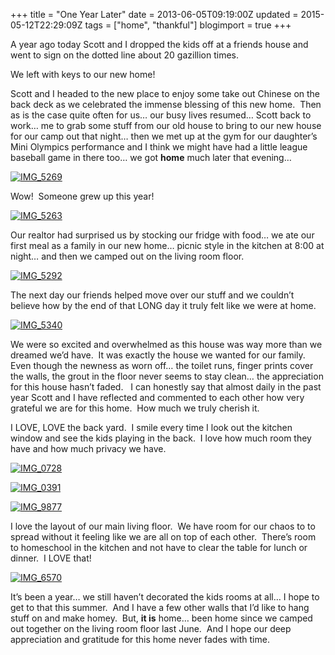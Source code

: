 +++
title = "One Year Later"
date = 2013-06-05T09:19:00Z
updated = 2015-05-12T22:29:09Z
tags = ["home", "thankful"]
blogimport = true 
+++

A year ago today Scott and I dropped the kids off at a friends house and went to sign on the dotted line about 20 gazillion times.&#160; 

We left with keys to our new home! 

Scott and I headed to the new place to enjoy some take out Chinese on the back deck as we celebrated the immense blessing of this new home.&#160; Then as is the case quite often for us… our busy lives resumed… Scott back to work… me to grab some stuff from our old house to bring to our new house for our camp out that night… then we met up at the gym for our daughter’s Mini Olympics performance and I think we might have had a little league baseball game in there too… we got **home** much later that evening… 

[![IMG_5269](https://latc.s3.amazonaws.com/wp-content/uploads/2013/06/IMG_5269.jpg "IMG_5269")](https://latc.s3.amazonaws.com/wp-content/uploads/2013/06/IMG_5269.jpg)

Wow!&#160; Someone grew up this year!

[![IMG_5263](https://latc.s3.amazonaws.com/wp-content/uploads/2013/06/IMG_5263.jpg "IMG_5263")](https://latc.s3.amazonaws.com/wp-content/uploads/2013/06/IMG_5263.jpg)

Our realtor had surprised us by stocking our fridge with food… we ate our first meal as a family in our new home… picnic style in the kitchen at 8:00 at night… and then we camped out on the living room floor. 

[![IMG_5292](https://latc.s3.amazonaws.com/wp-content/uploads/2013/06/IMG_5292.jpg "IMG_5292")](https://latc.s3.amazonaws.com/wp-content/uploads/2013/06/IMG_5292.jpg)

The next day our friends helped move over our stuff and we couldn’t believe how by the end of that LONG day it truly felt like we were at home. 

[![IMG_5340](https://latc.s3.amazonaws.com/wp-content/uploads/2013/06/IMG_5340.jpg "IMG_5340")](https://latc.s3.amazonaws.com/wp-content/uploads/2013/06/IMG_5340.jpg)

We were so excited and overwhelmed as this house was way more than we dreamed we’d have.&#160; It was exactly the house we wanted for our family.&#160;&#160; Even though the newness as worn off… the toilet runs, finger prints cover&#160; the walls, the grout in the floor never seems to stay clean… the appreciation for this house hasn’t faded.&#160;&#160; I can honestly say that almost daily in the past year Scott and I have reflected and commented to each other how very grateful we are for this home.&#160; How much we truly cherish it.&#160; 

I LOVE, LOVE the back yard.&#160; I smile every time I look out the kitchen window and see the kids playing in the back.&#160; I love how much room they have and how much privacy we have. 

[![IMG_0728](https://latc.s3.amazonaws.com/wp-content/uploads/2013/06/IMG_0728.jpg "IMG_0728")](https://latc.s3.amazonaws.com/wp-content/uploads/2013/06/IMG_0728.jpg)

[![IMG_0391](https://latc.s3.amazonaws.com/wp-content/uploads/2013/06/IMG_0391.jpg "IMG_0391")](https://latc.s3.amazonaws.com/wp-content/uploads/2013/06/IMG_0391.jpg)

[![IMG_9877](https://latc.s3.amazonaws.com/wp-content/uploads/2013/06/IMG_9877.jpg "IMG_9877")](https://latc.s3.amazonaws.com/wp-content/uploads/2013/06/IMG_9877.jpg)

 I love the layout of our main living floor.&#160; We have room for our chaos to to spread without it feeling like we are all on top of each other.&#160; There’s room to homeschool in the kitchen and not have to clear the table for lunch or dinner.&#160; I LOVE that!&#160; 

[![IMG_6570](https://latc.s3.amazonaws.com/wp-content/uploads/2013/06/IMG_6570.jpg "IMG_6570")](https://latc.s3.amazonaws.com/wp-content/uploads/2013/06/IMG_6570.jpg)

It’s been a year… we still haven’t decorated the kids rooms at all… I hope to get to that this summer.&#160; And I have a few other walls that I’d like to hang stuff on and make homey.&#160; But, **it is** home… been home since we camped out together on the living room floor last June.&#160; And I hope our deep appreciation and gratitude for this home 
never
 fades with time. 
